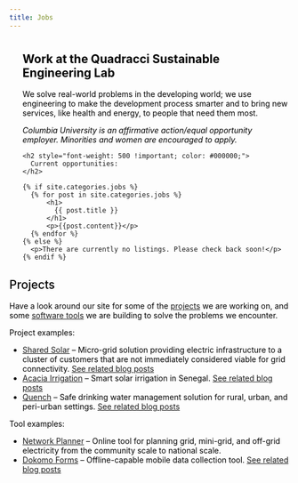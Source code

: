 ```yaml
---
title: Jobs
---
```

<ul class="post-list" style="margin:0px">

<h1 style="color: #000000;">
</h1>

<h2 style="color: #000000;">
  Work at the Quadracci Sustainable Engineering Lab
</h2>

<p style="color: #000000;">
  We solve real-world problems in the developing world; we use engineering to make the development process smarter and to bring new services, like health and energy, to people that need them most. 
</p>

<p style="color: #000000;">
  <em>Columbia University is an affirmative action/equal opportunity employer. Minorities and women are encouraged to apply.</em>
</p>


    <h2 style="font-weight: 500 !important; color: #000000;">
      Current opportunities:
    </h2>

    {% if site.categories.jobs %}
      {% for post in site.categories.jobs %}
          <h1>
            {{ post.title }}
          </h1>
          <p>{{post.content}}</p>
      {% endfor %}
    {% else %}
      <p>There are currently no listings. Please check back soon!</p>
    {% endif %}

</ul>
<h2 style="font-weight: 500 !important; color: #000000;">Projects</h2>
<p style="color: #000000;">Have a look around our site for some of the <a href="/projects/">projects</a> we are working on, and some <a href="/products-tools/">software tools</a> we are building to solve the problems we encounter.</p>
<p style="color: #000000;">Project examples:</p>

<ul style="color: #000000;">
  <li><a href="/shared-solar/">Shared Solar</a> &#8211; Micro-grid solution providing electric infrastructure to a cluster of customers that are not immediately considered viable for grid connectivity.  <a href="/tags/#Shared Solar">See related blog posts</a></li>
  <li><a href="/acacia-irrigation/">Acacia Irrigation</a> &#8211; Smart solar irrigation in Senegal.  <a href="/tags/#Acacia Irrigation">See related blog posts</a></li>
  <li><a href="/quench/">Quench</a> &#8211; Safe drinking water management solution for rural, urban, and peri-urban settings.  <a href="/tags/#Quench">See related blog posts</a></li>
</ul>

<p style="color: #000000;">Tool examples:</p>

<ul style="color: #000000;">
  <li><a href="/network-planner/">Network Planner</a> &#8211; Online tool for planning grid, mini-grid, and off-grid electricity from the community scale to national scale.</li>
  <li><a href="/dokomo/">Dokomo Forms</a> &#8211; Offline-capable mobile data collection tool.  <a href="/tags/#Dokomo Forms">See related blog posts</a></li>
</ul>
